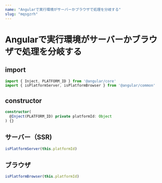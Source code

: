 ```yaml
---
name: "Angularで実行環境がサーバーかブラウザで処理を分岐する"
slug: "mqsgzrh"
---
```


# Angularで実行環境がサーバーかブラウザで処理を分岐する

## import

```typescript
import { Inject, PLATFORM_ID } from '@angular/core'
import { isPlatformServer, isPlatformBrowser } from '@angular/common'
```

## constructor

```typescript
constructor(
  @Inject(PLATFORM_ID) private platformId: Object
) {}
```

## サーバー（SSR)

```typescript
isPlatformServer(this.platformId)
```

## ブラウザ

```typescript
isPlatformBrowser(this.platformId)
```
